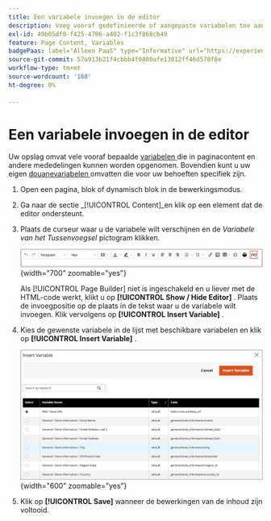 ```yaml
---
title: Een variabele invoegen in de editor
description: Voeg vooraf gedefinieerde of aangepaste variabelen toe aan de inhoud in de WYSIWYG-editor.
exl-id: 49b05df0-f425-4706-a402-f1c3f868cb49
feature: Page Content, Variables
badgePaas: label="Alleen PaaS" type="Informative" url="https://experienceleague.adobe.com/en/docs/commerce/user-guides/product-solutions" tooltip="Is alleen van toepassing op Adobe Commerce op Cloud-projecten (door Adobe beheerde PaaS-infrastructuur) en op projecten in het veld."
source-git-commit: 57a913b21f4cbbb4f0800afe13012ff46d578f8e
workflow-type: tm+mt
source-wordcount: '168'
ht-degree: 0%

---
```


# Een variabele invoegen in de editor

Uw opslag omvat vele vooraf bepaalde [ variabelen ](../systems/variables-predefined.md) die in paginacontent en andere mededelingen kunnen worden opgenomen. Bovendien kunt u uw eigen [ douanevariabelen ](../systems/variables-custom.md) omvatten die voor uw behoeften specifiek zijn.

1. Open een pagina, blok of dynamisch blok in de bewerkingsmodus.

1. Ga naar de sectie _[!UICONTROL Content]_en klik op een element dat de editor ondersteunt.

1. Plaats de curseur waar u de variabele wilt verschijnen en de _Variabele van het Tussenvoegsel_ pictogram klikken.

   ![ de toolbar van de Redacteur - Tussenvoegsel Variabele ](./assets/editor-toolbar-variable-button.png){width="700" zoomable="yes"}

   Als [!UICONTROL Page Builder] niet is ingeschakeld en u liever met de HTML-code werkt, klikt u op **[!UICONTROL Show / Hide Editor]** . Plaats de invoegpositie op de plaats in de tekst waar u de variabele wilt invoegen. Klik vervolgens op **[!UICONTROL Insert Variable]** .

1. Kies de gewenste variabele in de lijst met beschikbare variabelen en klik op **[!UICONTROL Insert Variable]** .

   ![ Tussenvoegsel Veranderlijke pagina ](./assets/content-insert-variable.png){width="600" zoomable="yes"}

1. Klik op **[!UICONTROL Save]** wanneer de bewerkingen van de inhoud zijn voltooid.

